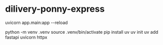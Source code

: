 # dilivery-ponny-express

uvicorn app.main:app --reload

python -m venv .venv
source .venv/bin/activate
pip install uv
uv init
uv add fastapi uvicorn httpx
